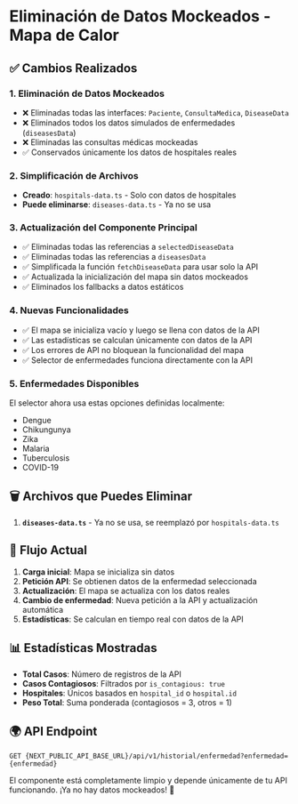 # Eliminación de Datos Mockeados - Mapa de Calor

## ✅ Cambios Realizados

### 1. **Eliminación de Datos Mockeados**
- ❌ Eliminadas todas las interfaces: `Paciente`, `ConsultaMedica`, `DiseaseData`
- ❌ Eliminados todos los datos simulados de enfermedades (`diseasesData`)
- ❌ Eliminadas las consultas médicas mockeadas
- ✅ Conservados únicamente los datos de hospitales reales

### 2. **Simplificación de Archivos**
- **Creado**: `hospitals-data.ts` - Solo con datos de hospitales
- **Puede eliminarse**: `diseases-data.ts` - Ya no se usa

### 3. **Actualización del Componente Principal**
- ✅ Eliminadas todas las referencias a `selectedDiseaseData`
- ✅ Eliminadas todas las referencias a `diseasesData`
- ✅ Simplificada la función `fetchDiseaseData` para usar solo la API
- ✅ Actualizada la inicialización del mapa sin datos mockeados
- ✅ Eliminados los fallbacks a datos estáticos

### 4. **Nuevas Funcionalidades**
- ✅ El mapa se inicializa vacío y luego se llena con datos de la API
- ✅ Las estadísticas se calculan únicamente con datos de la API
- ✅ Los errores de API no bloquean la funcionalidad del mapa
- ✅ Selector de enfermedades funciona directamente con la API

### 5. **Enfermedades Disponibles**
El selector ahora usa estas opciones definidas localmente:
- Dengue
- Chikungunya
- Zika
- Malaria
- Tuberculosis
- COVID-19

## 🗑️ Archivos que Puedes Eliminar

1. **`diseases-data.ts`** - Ya no se usa, se reemplazó por `hospitals-data.ts`

## 🔄 Flujo Actual

1. **Carga inicial**: Mapa se inicializa sin datos
2. **Petición API**: Se obtienen datos de la enfermedad seleccionada
3. **Actualización**: El mapa se actualiza con los datos reales
4. **Cambio de enfermedad**: Nueva petición a la API y actualización automática
5. **Estadísticas**: Se calculan en tiempo real con datos de la API

## 📊 Estadísticas Mostradas

- **Total Casos**: Número de registros de la API
- **Casos Contagiosos**: Filtrados por `is_contagious: true`
- **Hospitales**: Únicos basados en `hospital_id` o `hospital.id`
- **Peso Total**: Suma ponderada (contagiosos = 3, otros = 1)

## 🌍 API Endpoint

```
GET {NEXT_PUBLIC_API_BASE_URL}/api/v1/historial/enfermedad?enfermedad={enfermedad}
```

El componente está completamente limpio y depende únicamente de tu API funcionando. ¡Ya no hay datos mockeados! 🎉
